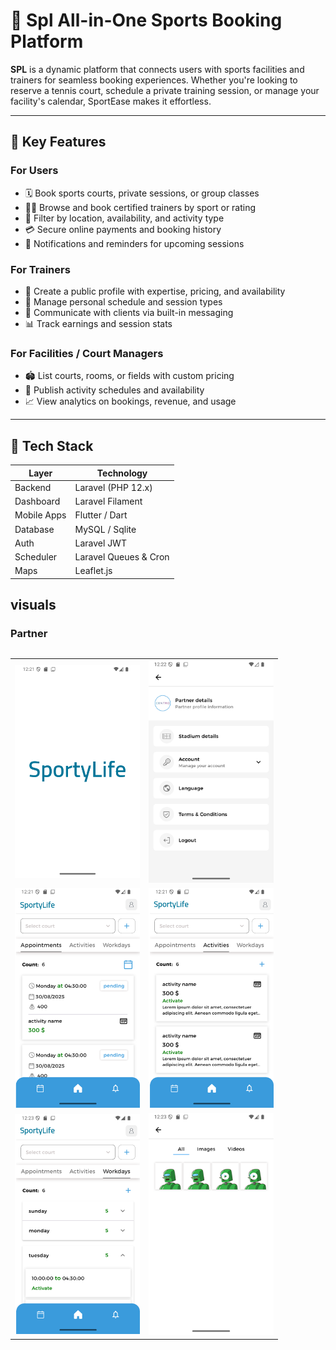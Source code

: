 # 🏅 Spl All-in-One Sports Booking Platform

**SPL** is a dynamic platform that connects users with sports facilities and trainers for seamless booking experiences. Whether you're looking to reserve a tennis court, schedule a private training session, or manage your facility's calendar, SportEase makes it effortless.


---

## 🎯 Key Features

### For Users
- 🗓️ Book sports courts, private sessions, or group classes
- 🧑‍🏫 Browse and book certified trainers by sport or rating
- 📍 Filter by location, availability, and activity type
- 💳 Secure online payments and booking history
- 🔔 Notifications and reminders for upcoming sessions

### For Trainers
- 📄 Create a public profile with expertise, pricing, and availability
- 📆 Manage personal schedule and session types
- 💬 Communicate with clients via built-in messaging
- 📊 Track earnings and session stats

### For Facilities / Court Managers
- 🏟️ List courts, rooms, or fields with custom pricing
- 📅 Publish activity schedules and availability
- 📈 View analytics on bookings, revenue, and usage

---

## 🧰 Tech Stack

| Layer        | Technology             |
|--------------|------------------------|
| Backend      | Laravel (PHP 12.x)     |
| Dashboard    | Laravel Filament       |
| Mobile Apps  | Flutter / Dart		|
| Database     | MySQL / Sqlite		|
| Auth         | Laravel JWT 		|
| Scheduler    | Laravel Queues & Cron  |
| Maps         | Leaflet.js 		|

## visuals

### Partner

<div style="width: 100vw; overflow-x: auto;">
  <table style="width: 100%; border-collapse: collapse;">
    <tr>
      <td style="text-align: center;">
        <img src="https://github.com/hith-hj/mockups/blob/main/spl/splash.png?raw=true" style="width: 200px !important;" />
      </td>
      <td style="text-align: center;">
        <img src="https://github.com/hith-hj/mockups/blob/main/spl/profile.png?raw=true" style="width: 200px !important;" />
      </td>
    </tr>
    <tr>
      <td style="text-align: center;">
        <img src="https://github.com/hith-hj/mockups/blob/main/spl/appointments.png?raw=true" style="width: 200px !important;" />
      </td>
      <td style="text-align: center;">
        <img src="https://github.com/hith-hj/mockups/blob/main/spl/activities.png?raw=true" style="width: 200px !important;" />
      </td>
    </tr>
    <tr>
      <td style="text-align: center;">
        <img src="https://github.com/hith-hj/mockups/blob/main/spl/workdays.png?raw=true" style="width: 200px !important;" />
      </td>
      <td style="text-align: center;">
        <img src="https://github.com/hith-hj/mockups/blob/main/spl/gallery.png?raw=true" style="width: 200px !important;" />
      </td>
    </tr>
  </table>
</div>
